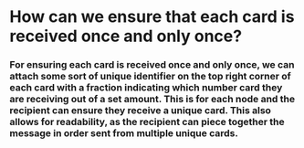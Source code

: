 # How can we ensure that each card is received once and only once?

### For ensuring each card is received once and only once, we can attach some sort of unique identifier on the top right corner of each card with a fraction indicating which number card they are receiving out of a set amount. This is for each node and the recipient can ensure they receive a unique card. This also allows for readability, as the recipient can piece together the message in order sent from multiple unique cards.
